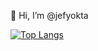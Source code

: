 👋 Hi, I’m @jefyokta


[![Top Langs](https://github-readme-stats.vercel.app/api/top-langs/?username=jefyokta)](https://github.com/jefyokta/github-readme-stats)
<!---
jefyokta/jefyokta is a ✨ special ✨ repository because its `README.md` (this file) appears on your GitHub profile.
You can click the Preview link to take a look at your changes.
--->
